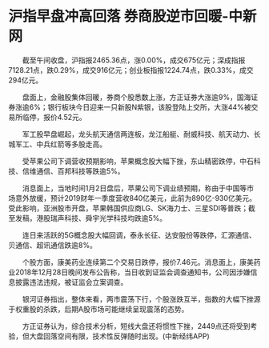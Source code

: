 # 沪指早盘冲高回落 券商股逆市回暖-中新网

　　截至午间收盘，沪指报2465.36点，涨0.00%，成交675亿元；深成指报7128.21点，跌0.29%，成交916亿元；创业板指报1224.74点，跌0.33%，成交294亿元。

　　盘面上，金融股集体回暖，券商个股悉数上涨，方正证券大涨逾9%，国海证券涨逾6%；银行板块今日迎来一只新股N紫银，该股登陆上交所，大涨44%被交易所临停，报价4.52元。


　　军工股早盘崛起，龙头航天通信两连板，龙江船艇、耐威科技、航天动力、长城军工、中兵红箭等多股走高。

　　受苹果公司下调营收预期影响，苹果概念股大幅下挫，东山精密跌停，中石科技、信维通信、百邦科技等跌逾5%。


　　消息面上，当地时间1月2日盘后，苹果公司下调业绩预期，称由于中国等市场意外放缓，预计2019财年一季度营收840亿美元，此前为890亿-930亿美元。受此影响，亚洲股市开盘，苹果韩国供应商LG、SK海力士、三星SDI等普跌；截至发稿，港股瑞声科技、舜宇光学科技均跌逾5%。

　　连日来活跃的5G概念股大幅回调，泰永长征、达安股份等跌停，汇源通信、贝通信、超讯通信跌逾8%。

　　个股方面，康美药业连续第二个交易日跌停，报价7.46元。消息面上，康美药业2018年12月28日晚间发布公告称，当日收到证监会调查通知书，公司因涉嫌信息披露违法违规，被证监会立案调查。

　　银河证券指出，整体来看，两市震荡下行，个股涨跌互半，指数的大幅下挫源于权重股的杀跌，后期A股市场可能继续呈现震荡的态势。

　　方正证券认为，综合技术分析，短线大盘还将惯性下挫，2449点还将受到考验，但大盘回落空间有限，技术性反弹随时出现。(中新经纬APP)
